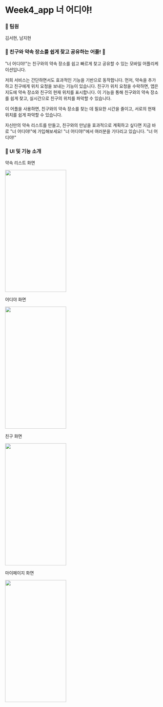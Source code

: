 # Week4_app 너 어디야!

### 👥 팀원
김서현, 남지현

### 📍 친구와 약속 장소를 쉽게 찾고 공유하는 어플! 📍

"너 어디야!"는 친구와의 약속 장소를 쉽고 빠르게 찾고 공유할 수 있는 모바일 어플리케이션입니다.

저희 서비스는 간단하면서도 효과적인 기능을 기반으로 동작합니다. 먼저, 약속을 추가하고 친구에게 위치 요청을 보내는 기능이 있습니다. 친구가 위치 요청을 수락하면, 앱은 지도에 약속 장소와 친구의 현재 위치를 표시합니다. 이 기능을 통해 친구와의 약속 장소를 쉽게 찾고, 실시간으로 친구의 위치를 파악할 수 있습니다.

이 어플을 사용하면, 친구와의 약속 장소를 찾는 데 필요한 시간을 줄이고, 서로의 현재 위치를 쉽게 파악할 수 있습니다.

자신만의 약속 리스트를 만들고, 친구와의 만남을 효과적으로 계획하고 싶다면 지금 바로 "너 어디야!"에 가입해보세요! "너 어디야!"에서 여러분을 기다리고 있습니다. "너 어디야!" 

### 📱 UI 및 기능 소개

약속 리스트 화면

<img src="https://github.com/2023MadCamp-Week4/Week4_app/assets/86822199/b2432bc7-1670-4185-9363-671b36aeb682"  width="200" height="400"/>

어디야 화면

<img src="https://github.com/2023MadCamp-Week4/Week4_app/assets/86822199/73173699-5358-420e-9144-b48d1616f73f"  width="200" height="400"/>

친구 화면

<img src="https://github.com/2023MadCamp-Week4/Week4_app/assets/86822199/98036c75-cfce-4c56-8fa3-a2b213bb1263"  width="200" height="400"/>

마이페이지 화면

<img src="https://github.com/2023MadCamp-Week4/Week4_app/assets/86822199/40cdbe57-a4a3-4212-ac94-8b31c1bb3b55"  width="200" height="400"/>



